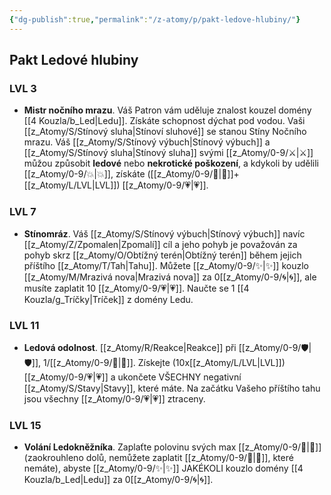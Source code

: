 ```yaml
---
{"dg-publish":true,"permalink":"/z-atomy/p/pakt-ledove-hlubiny/"}
---
```


## Pakt Ledové hlubiny
### LVL 3
- **Mistr nočního mrazu**. Váš Patron vám uděluje znalost kouzel domény [[4 Kouzla/b_Led\|Ledu]]. Získáte schopnost dýchat pod vodou. Vaši [[z_Atomy/S/Stínový sluha\|Stínoví sluhové]] se stanou Stíny Nočního mrazu. Váš [[z_Atomy/S/Stínový výbuch\|Stínový výbuch]] a [[z_Atomy/S/Stínový sluha\|Stínový sluha]] svými [[z_Atomy/0-9/⚔️\|⚔️]] můžou způsobit **ledové** nebo **nekrotické poškození**, a kdykoli by udělili [[z_Atomy/0-9/💥\|💥]], získáte ([[z_Atomy/0-9/📖\|📖]]+[[z_Atomy/L/LVL\|LVL]]) [[z_Atomy/0-9/💗\|💗]].

### LVL 7
- **Stínomráz**. Váš [[z_Atomy/S/Stínový výbuch\|Stínový výbuch]] navíc [[z_Atomy/Z/Zpomalen\|Zpomalí]] cíl a jeho pohyb je považován za pohyb skrz [[z_Atomy/O/Obtížný terén\|Obtížný terén]] během jejich příštího [[z_Atomy/T/Tah\|Tahu]]. Můžete [[z_Atomy/0-9/✨\|✨]] kouzlo [[z_Atomy/M/Mrazivá nova\|Mrazivá nova]] za 0[[z_Atomy/0-9/🌀\|🌀]], ale musíte zaplatit 10 [[z_Atomy/0-9/💗\|💗]]. Naučte se 1 [[4 Kouzla/g_Tríčky\|Tríček]] z domény Ledu.

### LVL 11
- **Ledová odolnost**. [[z_Atomy/R/Reakce\|Reakce]] při [[z_Atomy/0-9/🛡️\|🛡️]], 1/[[z_Atomy/0-9/🔋\|🔋]]. Získejte (10x[[z_Atomy/L/LVL\|LVL]]) [[z_Atomy/0-9/💗\|💗]] a ukončete VŠECHNY negativní [[z_Atomy/S/Stavy\|Stavy]], které máte. Na začátku Vašeho příštího tahu jsou všechny [[z_Atomy/0-9/💗\|💗]] ztraceny.

### LVL 15
- **Volání Ledokněžníka**. Zaplaťte polovinu svých max [[z_Atomy/0-9/💖\|💖]] (zaokrouhleno dolů, nemůžete zaplatit [[z_Atomy/0-9/💖\|💖]], které nemáte), abyste [[z_Atomy/0-9/✨\|✨]] JAKÉKOLI kouzlo domény [[4 Kouzla/b_Led\|Ledu]] za 0[[z_Atomy/0-9/🌀\|🌀]].